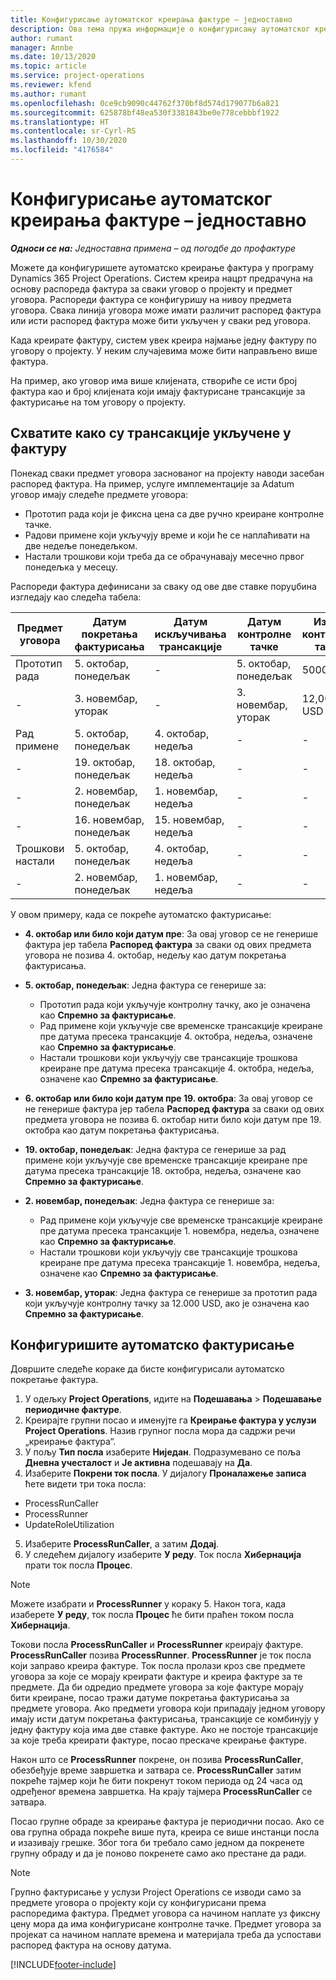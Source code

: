 ```yaml
---
title: Конфигурисање аутоматског креирања фактуре – једноставно
description: Ова тема пружа информације о конфигурисању аутоматског креирања предрачуна.
author: rumant
manager: Annbe
ms.date: 10/13/2020
ms.topic: article
ms.service: project-operations
ms.reviewer: kfend
ms.author: rumant
ms.openlocfilehash: 0ce9cb9090c44762f370bf8d574d179077b6a821
ms.sourcegitcommit: 625878bf48ea530f3381843be0e778cebbbf1922
ms.translationtype: HT
ms.contentlocale: sr-Cyrl-RS
ms.lasthandoff: 10/30/2020
ms.locfileid: "4176584"
---
```

# <a name="configure-automatic-invoice-creation---lite"></a>Конфигурисање аутоматског креирања фактуре – једноставно
 
_**Односи се на:** Једноставна примена – од погодбе до профактуре_

Можете да конфигуришете аутоматско креирање фактура у програму Dynamics 365 Project Operations. Систем креира нацрт предрачуна на основу распореда фактура за сваки уговор о пројекту и предмет уговора. Распореди фактура се конфигуришу на нивоу предмета уговора. Свака линија уговора може имати различит распоред фактура или исти распоред фактура може бити укључен у сваки ред уговора.

Када креирате фактуру, систем увек креира најмање једну фактуру по уговору о пројекту. У неким случајевима може бити направљено више фактура.

На пример, ако уговор има више клијената, створиће се исти број фактура као и број клијената који имају фактурисане трансакције за фактурисање на том уговору о пројекту.

## <a name="understand-how-transactions-are-included-on-an-invoice"></a>Схватите како су трансакције укључене у фактуру 

Понекад сваки предмет уговора заснованог на пројекту наводи засебан распоред фактура. На пример, услуге имплементације за Adatum уговор имају следеће предмете уговора:

- Прототип рада који је фиксна цена са две ручно креиране контролне тачке.
- Радови примене који укључују време и који ће се наплаћивати на две недеље понедељком.
- Настали трошкови који треба да се обрачунавају месечно првог понедељка у месецу.

Распореди фактура дефинисани за сваку од ове две ставке поруџбина изгледају као следећа табела:

| Предмет уговора | Датум покретања фактурисања | Датум искључивања трансакције | Датум контролне тачке | Износ контролне тачке |
| --- | --- | --- | --- | --- |
| Прототип рада | 5. октобар, понедељак | - | 5. октобар, понедељак | 5000 USD |
| - | 3. новембар, уторак | - | 3. новембар, уторак | 12,000 USD |
| Рад примене | 5. октобар, понедељак | 4. октобар, недеља | - | - |
| - | 19. октобар, понедељак | 18. октобар, недеља | - | - |
| - | 2. новембар, понедељак | 1. новембар, недеља | - | - |
| - | 16. новембар, понедељак | 15. новембар, недеља | - | - |
| Трошкови настали | 5. октобар, понедељак | 4. октобар, недеља | - | - |
| - | 2. новембар, понедељак | 1. новембар, недеља | - | - |

У овом примеру, када се покреће аутоматско фактурисање:

- **4. октобар или било који датум пре**: За овај уговор се не генерише фактура јер табела **Распоред фактура** за сваки од ових предмета уговора не позива 4. октобар, недељу као датум покретања фактурисања.
- **5. октобар, понедељак**: Једна фактура се генерише за:

    - Прототип рада који укључује контролну тачку, ако је означена као **Спремно за фактурисање**.
    - Рад примене који укључује све временске трансакције креиране пре датума пресека трансакције 4. октобра, недеља, означене као **Спремно за фактурисање**.
    - Настали трошкови који укључују све трансакције трошкова креиране пре датума пресека трансакције 4. октобра, недеља, означене као **Спремно за фактурисање**.
  
- **6. октобар или било који датум пре 19. октобра**: За овај уговор се не генерише фактура јер табела **Распоред фактура** за сваки од ових предмета уговора не позива 6. октобар нити било који датум пре 19. октобра као датум покретања фактурисања.
- **19. октобар, понедељак**: Једна фактура се генерише за рад примене који укључује све временске трансакције креиране пре датума пресека трансакције 18. октобра, недеља, означене као **Спремно за фактурисање**.
- **2. новембар, понедељак**: Једна фактура се генерише за:

    - Рад примене који укључује све временске трансакције креиране пре датума пресека трансакције 1. новембра, недеља, означене као **Спремно за фактурисање**.
    - Настали трошкови који укључују све трансакције трошкова креиране пре датума пресека трансакције 1. новембра, недеља, означене као **Спремно за фактурисање**.

- **3. новембар, уторак**: Једна фактура се генерише за прототип рада који укључује контролну тачку за 12.000 USD, ако је означена као **Спремно за фактурисање**.

## <a name="configure-automatic-invoicing"></a>Конфигуришите аутоматско фактурисање

Довршите следеће кораке да бисте конфигурисали аутоматско покретање фактура.

1. У одељку **Project Operations**, идите на **Подешавања** > **Подешавање периодичне фактуре**.
2. Креирајте групни посао и именујте га **Креирање фактура у услузи Project Operations**. Назив групног посла мора да садржи речи „креирање фактура“.
3. У пољу **Тип посла** изаберите **Ниједан**. Подразумевано се поља **Дневна учесталост** и **Је активна** подешавају на **Да**.
4. Изаберите **Покрени ток посла**. У дијалогу **Проналажење записа** ћете видети три тока посла:

- ProcessRunCaller
- ProcessRunner
- UpdateRoleUtilization

5. Изаберите **ProcessRunCaller**, а затим **Додај**.
6. У следећем дијалогу изаберите **У реду**. Ток посла **Хибернација** прати ток посла **Процес**. 

> [!NOTE]
> Можете изабрати и **ProcessRunner** у кораку 5. Након тога, када изаберете **У реду**, ток посла **Процес** ће бити праћен током посла **Хибернација**.

Токови посла **ProcessRunCaller** и **ProcessRunner** креирају фактуре. **ProcessRunCaller** позива **ProcessRunner**. **ProcessRunner** је ток посла који заправо креира фактуре. Ток посла пролази кроз све предмете уговора за које се морају креирати фактуре и креира фактуре за те предмете. Да би одредио предмете уговора за које фактуре морају бити креиране, посао тражи датуме покретања фактурисања за предмете уговора. Ако предмети уговора који припадају једном уговору имају исти датум покретања фактурисања, трансакције се комбинују у једну фактуру која има две ставке фактуре. Ако не постоје трансакције за које треба креирати фактуре, посао прескаче креирање фактуре.

Након што се **ProcessRunner** покрене, он позива **ProcessRunCaller**, обезбеђује време завршетка и затвара се. **ProcessRunCaller** затим покреће тајмер који ће бити покренут током периода од 24 часа од одређеног времена завршетка. На крају тајмера **ProcessRunCaller** се затвара.

Посао групне обраде за креирање фактура је периодични посао. Ако се ова групна обрада покреће више пута, креира се више инстанци посла и изазивају грешке. Због тога би требало само једном да покренете групну обраду и да је поново покренете само ако престане да ради.

> [!NOTE]
> Групно фактурисање у услузи Project Operations се изводи само за предмете уговора о пројекту који су конфигурисани према распоредима фактура. Предмет уговора са начином наплате уз фиксну цену мора да има конфигурисане контролне тачке. Предмет уговора за пројекат са начином наплате времена и материјала треба да успостави распоред фактура на основу датума.


[!INCLUDE[footer-include](../../includes/footer-banner.md)]